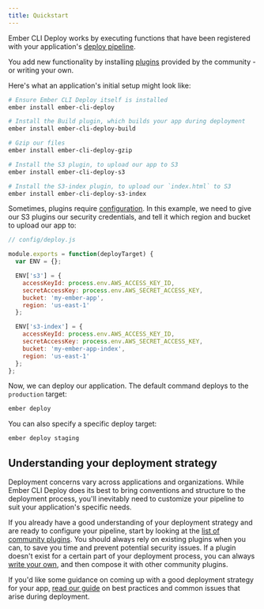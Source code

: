 ```yaml
---
title: Quickstart
---
```


Ember CLI Deploy works by executing functions that have been registered with your application's [deploy pipeline](../deploy-pipeline).

You add new functionality by installing [plugins](/plugins) provided by the community - or writing your own.

Here's what an application's initial setup might look like:

```sh
# Ensure Ember CLI Deploy itself is installed
ember install ember-cli-deploy

# Install the Build plugin, which builds your app during deployment
ember install ember-cli-deploy-build

# Gzip our files
ember install ember-cli-deploy-gzip

# Install the S3 plugin, to upload our app to S3
ember install ember-cli-deploy-s3

# Install the S3-index plugin, to upload our `index.html` to S3
ember install ember-cli-deploy-s3-index
```

Sometimes, plugins require [configuration](../configuration). In this example, we need to give our S3 plugins our security credentials, and tell it which region and bucket to upload our app to:

```js
// config/deploy.js

module.exports = function(deployTarget) {
  var ENV = {};

  ENV['s3'] = {
    accessKeyId: process.env.AWS_ACCESS_KEY_ID,
    secretAccessKey: process.env.AWS_SECRET_ACCESS_KEY,
    bucket: 'my-ember-app',
    region: 'us-east-1'
  };

  ENV['s3-index'] = {
    accessKeyId: process.env.AWS_ACCESS_KEY_ID,
    secretAccessKey: process.env.AWS_SECRET_ACCESS_KEY,
    bucket: 'my-ember-app-index',
    region: 'us-east-1'
  };
};
```

Now, we can deploy our application. The default command deploys to the `production` target:

```sh
ember deploy
```

You can also specify a specific deploy target:

```sh
ember deploy staging
```

## Understanding your deployment strategy

Deployment concerns vary across applications and organizations. While Ember CLI Deploy does its best to bring conventions and structure to the deployment process, you'll inevitably need to customize your pipeline to suit your application's specific needs.

If you already have a good understanding of your deployment strategy and are ready to configure your pipeline, start by looking at the [list of community plugins](/plugins). You should always rely on existing plugins when you can, to save you time and prevent potential security issues. If a plugin doesn't exist for a certain part of your deployment process, you can always [write your own](../creating-a-plugin), and then compose it with other community plugins.

If you'd like some guidance on coming up with a good deployment strategy for your app, [read our guide](../determining-needs) on best practices and common issues that arise during deployment.
